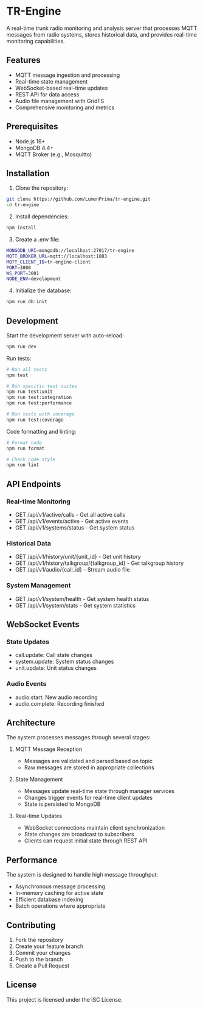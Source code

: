 # TR-Engine

A real-time trunk radio monitoring and analysis server that processes MQTT messages from radio systems, stores historical data, and provides real-time monitoring capabilities.

## Features

- MQTT message ingestion and processing
- Real-time state management
- WebSocket-based real-time updates
- REST API for data access
- Audio file management with GridFS
- Comprehensive monitoring and metrics

## Prerequisites

- Node.js 16+
- MongoDB 4.4+
- MQTT Broker (e.g., Mosquitto)

## Installation

1. Clone the repository:
```bash
git clone https://github.com/LumenPrima/tr-engine.git
cd tr-engine
```

2. Install dependencies:
```bash
npm install
```

3. Create a .env file:
```bash
MONGODB_URI=mongodb://localhost:27017/tr-engine
MQTT_BROKER_URL=mqtt://localhost:1883
MQTT_CLIENT_ID=tr-engine-client
PORT=3000
WS_PORT=3001
NODE_ENV=development
```

4. Initialize the database:
```bash
npm run db:init
```

## Development

Start the development server with auto-reload:
```bash
npm run dev
```

Run tests:
```bash
# Run all tests
npm test

# Run specific test suites
npm run test:unit
npm run test:integration
npm run test:performance

# Run tests with coverage
npm run test:coverage
```

Code formatting and linting:
```bash
# Format code
npm run format

# Check code style
npm run lint
```

## API Endpoints

### Real-time Monitoring
- GET /api/v1/active/calls - Get all active calls
- GET /api/v1/events/active - Get active events
- GET /api/v1/systems/status - Get system status

### Historical Data
- GET /api/v1/history/unit/{unit_id} - Get unit history
- GET /api/v1/history/talkgroup/{talkgroup_id} - Get talkgroup history
- GET /api/v1/audio/{call_id} - Stream audio file

### System Management
- GET /api/v1/system/health - Get system health status
- GET /api/v1/system/stats - Get system statistics

## WebSocket Events

### State Updates
- call.update: Call state changes
- system.update: System status changes
- unit.update: Unit status changes

### Audio Events
- audio.start: New audio recording
- audio.complete: Recording finished

## Architecture

The system processes messages through several stages:

1. MQTT Message Reception
   - Messages are validated and parsed based on topic
   - Raw messages are stored in appropriate collections

2. State Management
   - Messages update real-time state through manager services
   - Changes trigger events for real-time client updates
   - State is persisted to MongoDB

3. Real-time Updates
   - WebSocket connections maintain client synchronization
   - State changes are broadcast to subscribers
   - Clients can request initial state through REST API

## Performance

The system is designed to handle high message throughput:
- Asynchronous message processing
- In-memory caching for active state
- Efficient database indexing
- Batch operations where appropriate

## Contributing

1. Fork the repository
2. Create your feature branch
3. Commit your changes
4. Push to the branch
5. Create a Pull Request

## License

This project is licensed under the ISC License.
